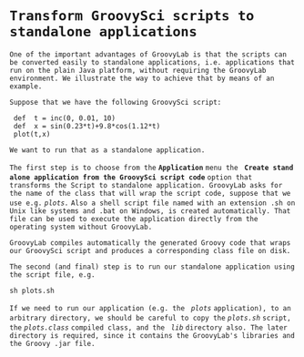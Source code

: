 # `Transform GroovySci scripts to standalone applications` #

`One of the important advantages of GroovyLab is that the scripts can be converted easily to standalone applications, i.e. applications that run on the plain Java platform, without requiring the GroovyLab environment. We illustrate the way to achieve that by means of an example.`

`Suppose that we have the following GroovySci script:`

```
 def  t = inc(0, 0.01, 10)
 def  x = sin(0.23*t)+9.8*cos(1.12*t)
 plot(t,x)
```

`We want to run that as a standalone application.`

`The first step is to choose from the` **`Application`** `menu the ` **`Create stand alone application from the GroovySci script code`** ` option that transforms the Script to standalone application. GroovyLab asks for the name of the class that will wrap the script code, suppose that we use e.g. ` _`plots.`_ `Also a shell script file named with an extension .sh on Unix like systems and .bat on Windows, is created automatically. That file can be used to execute the application directly from the operating system without GroovyLab.`

`GroovyLab compiles automatically the generated Groovy code that wraps our GroovySci script and produces a corresponding class file on disk. `

`The second (and final) step is to run our standalone application using the script file, e.g. `
```
sh plots.sh
```

`If we need to run our application (e.g. the ` _`plots`_ `application), to an arbitrary directory, we should be careful to copy the` _`plots.sh`_ `script, the` _`plots.class`_ `compiled class, and the ` _`lib`_ `directory also. The later directory is required, since it contains the GroovyLab's libraries and the Groovy .jar file. `